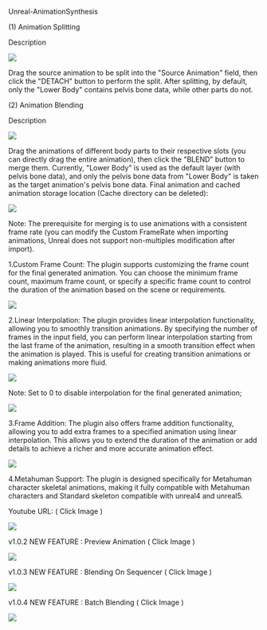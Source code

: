 Unreal-AnimationSynthesis

(1) Animation Splitting

Description

<img src="https://github.com/FzuLiWei/Unreal-AnimationSynthesis/blob/master/1.png"/>

Drag the source animation to be split into the "Source Animation" field, then click the "DETACH" button to perform the split. After splitting, by default, only the "Lower Body" contains pelvis bone data, while other parts do not.

(2) Animation Blending

Description

<img src="https://github.com/FzuLiWei/Unreal-AnimationSynthesis/blob/master/2.png"/>

Drag the animations of different body parts to their respective slots (you can directly drag the entire animation), then click the "BLEND" button to merge them. Currently, "Lower Body" is used as the default layer (with pelvis bone data), and only the pelvis bone data from "Lower Body" is taken as the target animation's pelvis bone data.
Final animation and cached animation storage location (Cache directory can be deleted):

<img src="https://github.com/FzuLiWei/Unreal-AnimationSynthesis/blob/master/3.png"/>

Note: The prerequisite for merging is to use animations with a consistent frame rate (you can modify the Custom FrameRate when importing animations, Unreal does not support non-multiples modification after import).

1.Custom Frame Count: The plugin supports customizing the frame count for the final generated animation. You can choose the minimum frame count, maximum frame count, or specify a specific frame count to control the duration of the animation based on the scene or requirements.

<img src="https://github.com/FzuLiWei/Unreal-AnimationSynthesis/blob/master/4.png"/>

2.Linear Interpolation: The plugin provides linear interpolation functionality, allowing you to smoothly transition animations. By specifying the number of frames in the input field, you can perform linear interpolation starting from the last frame of the animation, resulting in a smooth transition effect when the animation is played. This is useful for creating transition animations or making animations more fluid.

<img src="https://github.com/FzuLiWei/Unreal-AnimationSynthesis/blob/master/5.png"/>

Note: Set to 0 to disable interpolation for the final generated animation;

<img src="https://github.com/FzuLiWei/Unreal-AnimationSynthesis/blob/master/6.png"/>

3.Frame Addition: The plugin also offers frame addition functionality, allowing you to add extra frames to a specified animation using linear interpolation. This allows you to extend the duration of the animation or add details to achieve a richer and more accurate animation effect.

<img src="https://github.com/FzuLiWei/Unreal-AnimationSynthesis/blob/master/7.png"/>

4.Metahuman Support: The plugin is designed specifically for Metahuman character skeletal animations, making it fully compatible with Metahuman characters and Standard skeleton compatible with unreal4 and unreal5.


Youtube URL:  ( Click Image )

<a href="https://youtu.be/ksSYVi3xyiQ" title="Unreal 5 : Animation Splitting And Blending"><img src="https://github.com/FzuLiWei/Unreal-AnimationSynthesis/blob/master/THUMBNAIL.png" /></a>

v1.0.2 NEW FEATURE : Preview Animation ( Click Image )

<a href="https://youtu.be/DNUZxwqkm_E" title="Unreal 5 : Animation Splitting And Blending"><img src="https://github.com/FzuLiWei/Unreal-AnimationSynthesis/blob/master/THUMBNAIL.png" /></a>

v1.0.3 NEW FEATURE : Blending On Sequencer  ( Click Image )

<a href="https://youtu.be/4CblOU60K7g" title="Unreal 5 : Animation Splitting And Blending"><img src="https://github.com/FzuLiWei/Unreal-AnimationSynthesis/blob/master/THUMBNAIL.png" /></a>

v1.0.4 NEW FEATURE : Batch Blending  ( Click Image )

<a href="https://youtu.be/jbjeYupzrO4" title="Unreal 5 : Animation Splitting And Blending"><img src="https://github.com/FzuLiWei/Unreal-AnimationSynthesis/blob/master/THUMBNAIL.png" /></a>

